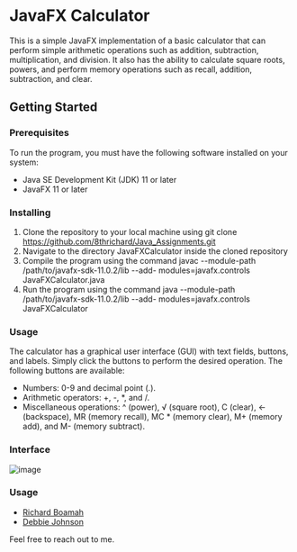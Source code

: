 # JavaFX Calculator


This is a simple JavaFX implementation of a basic calculator that can perform simple arithmetic operations such as addition, subtraction, multiplication, and division. It also has the ability to calculate square roots, powers, and perform memory operations such as recall, addition, subtraction, and clear.

## Getting Started

### Prerequisites
To run the program, you must have the following software installed on your system:

* Java SE Development Kit (JDK) 11 or later
* JavaFX 11 or later

### Installing
1. Clone the repository to your local machine using git clone 
   https://github.com/8thrichard/Java_Assignments.git
2. Navigate to the directory JavaFXCalculator inside the cloned repository
3. Compile the program using the command javac --module-path /path/to/javafx-sdk-11.0.2/lib --add- 
   modules=javafx.controls JavaFXCalculator.java
4. Run the program using the command java --module-path /path/to/javafx-sdk-11.0.2/lib --add- 
   modules=javafx.controls JavaFXCalculator

### Usage
The calculator has a graphical user interface (GUI) with text fields, buttons, and labels. Simply click the buttons to perform the desired operation. The following buttons are available:

* Numbers: 0-9 and decimal point (.).
* Arithmetic operators: +, -, *, and /.
* Miscellaneous operations: ^ (power), √ (square root), C (clear), ← (backspace), MR (memory recall), MC * (memory clear), M+ (memory add), and M- (memory subtract).

### Interface
![image](https://user-images.githubusercontent.com/118012295/234177926-6df639ca-317d-4884-9231-781ad930e453.png)

### Usage
 * [Richard Boamah]([url](https://github.com/8thrichard))
 * [Debbie Johnson]([url](https://github.com/dejohns2))

Feel free to reach out to me.
